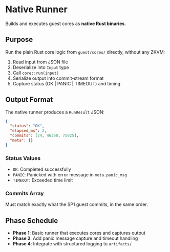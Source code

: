 # Native Runner

Builds and executes guest cores as **native Rust binaries**.

## Purpose

Run the plain Rust core logic from `guest/cores/` directly, without any ZKVM:
1. Read input from JSON file
2. Deserialize into `Input` type
3. Call `core::run(input)`
4. Serialize output into commit-stream format
5. Capture status (OK | PANIC | TIMEOUT) and timing

## Output Format

The native runner produces a `RunResult` JSON:

```json
{
  "status": "OK",
  "elapsed_ms": 2,
  "commits": [24, 46368, 75025],
  "meta": {}
}
```

### Status Values
- `OK`: Completed successfully
- `PANIC`: Panicked with error message in `meta.panic_msg`
- `TIMEOUT`: Exceeded time limit

### Commits Array
Must match exactly what the SP1 guest commits, in the same order.

## Phase Schedule

- **Phase 1**: Basic runner that executes cores and captures output
- **Phase 2**: Add panic message capture and timeout handling
- **Phase 4**: Integrate with structured logging to `artifacts/`

